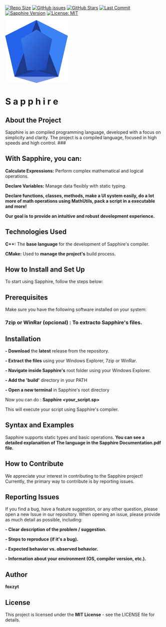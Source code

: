 [![Repo Size](https://img.shields.io/github/repo-size/foxzyt/Sapphire)](https://github.com/foxzyt/Sapphire)
[![GitHub issues](https://img.shields.io/github/issues/foxzyt/Sapphire)](https://github.com/foxzyt/Sapphire/issues)
[![GitHub Stars](https://img.shields.io/github/stars/foxzyt/Sapphire?style=social)](https://github.com/foxzyt/Sapphire/stargazers)
[![Last Commit](https://img.shields.io/github/last-commit/foxzyt/Sapphire)](https://github.com/foxzyt/Sapphire/commits/main)
[![Sapphire Version](https://img.shields.io/badge/Sapphire-v1.0.4-blue)](https://github.com/foxzyt/Sapphire/releases)
[![License: MIT](https://img.shields.io/badge/License-MIT-yellow.svg)](https://opensource.org/licenses/MIT)

![logo](assets/download.svg)  
# **S a p p h i r e**


## About the Project ##
Sapphire is an compiled programming language, developed with a focus on simplicity and clarity. The project is a compiled language, focused in high speeds and high control. ###

## With Sapphire, you can: ##

**Calculate Expressions:** Perform complex mathematical and logical operations. 

**Declare Variables:** Manage data flexibly with static typing.

**Declare functions, classes, methods, make a UI system easily, do a lot more of math operations using MathUtils, pack a script in a executable and more!**

**Our goal is to provide an intuitive and robust development experience.**

## Technologies Used ##
**C++:** The **base language** for the development of Sapphire's compiler.

**CMake:** Used to **manage the project's** build process.

## How to Install and Set Up ##
To start using Sapphire, follow the steps below:

## Prerequisites ##
Make sure you have the following software installed on your system:

### 7zip or WinRar (opcional) : To extracto Sapphire's files. ###

## Installation ##

**- Download** the **latest** release from the repository.

**- Extract the files** using your Windows Explorer, 7zip or WinRar.

**- Navigate inside Sapphire's** root folder using your Windows Explorer.

**- Add the 'build'** directory in your PATH

**- Open a new terminal** in Sapphire's root directory

Now you can do : **Sapphire <your_script.sp>**

This will execute your script using Sapphire's compiler.

## Syntax and Examples ##
Sapphire supports static types and basic operations. **You can see a detailed explanaition of The language in the Sapphire Documentation.pdf file.**

## How to Contribute ##
We appreciate your interest in contributing to the Sapphire project! Currently, the primary way to contribute is by reporting issues.

## Reporting Issues ##
If you find a bug, have a feature suggestion, or any other question, please open a new Issue in our repository. When opening an issue, please provide as much detail as possible, including:

**- Clear description of the problem / suggestion.**

**- Steps to reproduce (if it's a bug).**

**- Expected behavior vs. observed behavior.**

**- Information about your environment (OS, compiler version, etc.).**

## Author ##
**foxzyt**

## License ##
This project is licensed under the **MIT License** - see the LICENSE file for details.
